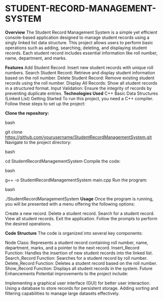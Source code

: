 # STUDENT-RECORD-MANAGEMENT-SYSTEM

**Overview**
The Student Record Management System is a simple yet efficient console-based application designed to manage student records using a singly linked list data structure. This project allows users to perform basic operations such as adding, searching, deleting, and displaying student records. Each student record includes essential information like roll number, name, department, and marks.

**Features**
Add Student Record: Insert new student records with unique roll numbers.
Search Student Record: Retrieve and display student information based on the roll number.
Delete Student Record: Remove existing student records using the roll number.
Display All Records: Show all student records in a structured format.
Input Validation: Ensure the integrity of records by preventing duplicate entries.
**Technologies Used**
C++
Basic Data Structures (Linked List)
Getting Started
To run this project, you need a C++ compiler. Follow these steps to set up the project:

**Clone the repository:**

bash

git clone https://github.com/yourusername/StudentRecordManagementSystem.git
Navigate to the project directory:

bash

cd StudentRecordManagementSystem
Compile the code:

bash

g++ -o StudentRecordManagementSystem main.cpp
Run the program:

bash

./StudentRecordManagementSystem
**Usage**
Once the program is running, you will be presented with a menu offering the following options:

Create a new record.
Delete a student record.
Search for a student record.
View all student records.
Exit the application.
Follow the prompts to perform the desired operations.

**Code Structure**
The code is organized into several key components:

Node Class: Represents a student record containing roll number, name, department, marks, and a pointer to the next record.
Insert_Record Function: Handles the insertion of new student records into the linked list.
Search_Record Function: Searches for a student record by roll number.
Delete_Record Function: Deletes a student record based on the roll number.
Show_Record Function: Displays all student records in the system.
Future Enhancements
Potential improvements to the project include:

Implementing a graphical user interface (GUI) for better user interaction.
Using a database to store records for persistent storage.
Adding sorting and filtering capabilities to manage large datasets effectively.
